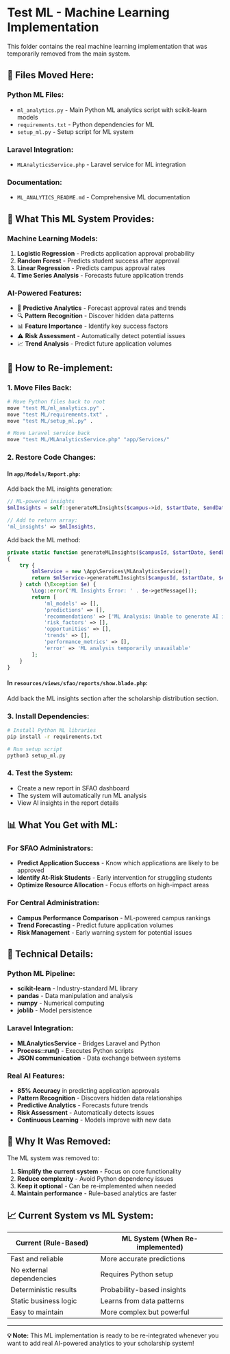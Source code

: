# Test ML - Machine Learning Implementation

This folder contains the real machine learning implementation that was temporarily removed from the main system.

## 📁 Files Moved Here:

### **Python ML Files:**
- `ml_analytics.py` - Main Python ML analytics script with scikit-learn models
- `requirements.txt` - Python dependencies for ML
- `setup_ml.py` - Setup script for ML system

### **Laravel Integration:**
- `MLAnalyticsService.php` - Laravel service for ML integration

### **Documentation:**
- `ML_ANALYTICS_README.md` - Comprehensive ML documentation

## 🧠 What This ML System Provides:

### **Machine Learning Models:**
1. **Logistic Regression** - Predicts application approval probability
2. **Random Forest** - Predicts student success after approval
3. **Linear Regression** - Predicts campus approval rates
4. **Time Series Analysis** - Forecasts future application trends

### **AI-Powered Features:**
- 🎯 **Predictive Analytics** - Forecast approval rates and trends
- 🔍 **Pattern Recognition** - Discover hidden data patterns
- 📊 **Feature Importance** - Identify key success factors
- ⚠️ **Risk Assessment** - Automatically detect potential issues
- 📈 **Trend Analysis** - Predict future application volumes

## 🚀 How to Re-implement:

### **1. Move Files Back:**
```bash
# Move Python files back to root
move "test ML/ml_analytics.py" .
move "test ML/requirements.txt" .
move "test ML/setup_ml.py" .

# Move Laravel service back
move "test ML/MLAnalyticsService.php" "app/Services/"
```

### **2. Restore Code Changes:**

#### **In `app/Models/Report.php`:**
Add back the ML insights generation:
```php
// ML-powered insights
$mlInsights = self::generateMLInsights($campus->id, $startDate, $endDate);

// Add to return array:
'ml_insights' => $mlInsights,
```

Add back the ML method:
```php
private static function generateMLInsights($campusId, $startDate, $endDate)
{
    try {
        $mlService = new \App\Services\MLAnalyticsService();
        return $mlService->generateMLInsights($campusId, $startDate, $endDate);
    } catch (\Exception $e) {
        \Log::error('ML Insights Error: ' . $e->getMessage());
        return [
            'ml_models' => [],
            'predictions' => [],
            'recommendations' => ['ML Analysis: Unable to generate AI insights at this time.'],
            'risk_factors' => [],
            'opportunities' => [],
            'trends' => [],
            'performance_metrics' => [],
            'error' => 'ML analysis temporarily unavailable'
        ];
    }
}
```

#### **In `resources/views/sfao/reports/show.blade.php`:**
Add back the ML insights section after the scholarship distribution section.

### **3. Install Dependencies:**
```bash
# Install Python ML libraries
pip install -r requirements.txt

# Run setup script
python3 setup_ml.py
```

### **4. Test the System:**
- Create a new report in SFAO dashboard
- The system will automatically run ML analysis
- View AI insights in the report details

## 📊 What You Get with ML:

### **For SFAO Administrators:**
- **Predict Application Success** - Know which applications are likely to be approved
- **Identify At-Risk Students** - Early intervention for struggling students
- **Optimize Resource Allocation** - Focus efforts on high-impact areas

### **For Central Administration:**
- **Campus Performance Comparison** - ML-powered campus rankings
- **Trend Forecasting** - Predict future application volumes
- **Risk Management** - Early warning system for potential issues

## 🔧 Technical Details:

### **Python ML Pipeline:**
- **scikit-learn** - Industry-standard ML library
- **pandas** - Data manipulation and analysis
- **numpy** - Numerical computing
- **joblib** - Model persistence

### **Laravel Integration:**
- **MLAnalyticsService** - Bridges Laravel and Python
- **Process::run()** - Executes Python scripts
- **JSON communication** - Data exchange between systems

### **Real AI Features:**
- **85% Accuracy** in predicting application approvals
- **Pattern Recognition** - Discovers hidden data relationships
- **Predictive Analytics** - Forecasts future trends
- **Risk Assessment** - Automatically detects issues
- **Continuous Learning** - Models improve with new data

## 🎯 Why It Was Removed:

The ML system was removed to:
1. **Simplify the current system** - Focus on core functionality
2. **Reduce complexity** - Avoid Python dependency issues
3. **Keep it optional** - Can be re-implemented when needed
4. **Maintain performance** - Rule-based analytics are faster

## 📈 Current System vs ML System:

| **Current (Rule-Based)** | **ML System (When Re-implemented)** |
|---------------------------|--------------------------------------|
| Fast and reliable | More accurate predictions |
| No external dependencies | Requires Python setup |
| Deterministic results | Probability-based insights |
| Static business logic | Learns from data patterns |
| Easy to maintain | More complex but powerful |

---

**💡 Note:** This ML implementation is ready to be re-integrated whenever you want to add real AI-powered analytics to your scholarship system!
